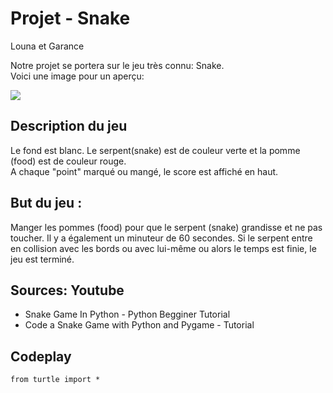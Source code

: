 # Projet - Snake 

Louna et Garance

Notre projet se portera sur le jeu très connu: Snake.  
Voici une image pour un aperçu: 
 
![](snake.png)

## Description du jeu 
Le fond est blanc. Le serpent(snake) est de couleur verte et la pomme (food) est de couleur rouge.  
A chaque "point" marqué ou mangé, le score est affiché en haut. 


## But du jeu : 
Manger les pommes (food) pour que le serpent (snake) grandisse et ne pas toucher. Il y a également un minuteur de 60 secondes. Si le serpent entre en collision avec les bords ou avec lui-même ou alors le temps est finie, le jeu est terminé.  



## Sources: Youtube 

* Snake Game In Python - Python Begginer Tutorial  [](https://youtu.be/M_npdRYD4K0) 
* Code a Snake Game with Python and Pygame - Tutorial   [](https://youtu.be/8dfePlONtls)


## Codeplay

```{codeplay}
from turtle import *

```

